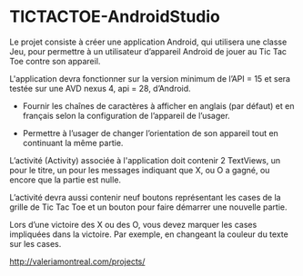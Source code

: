 # TICTACTOE-AndroidStudio

Le projet consiste à créer une application Android, qui utilisera une classe Jeu, pour permettre à un utilisateur d’appareil Android de jouer au Tic Tac Toe contre son appareil.

L'application devra fonctionner sur la version minimum de l’API = 15 et sera testée sur une AVD nexus 4, api = 28, d’Android. 

- Fournir les chaînes de caractères à afficher en anglais (par défaut) et en français selon la configuration de l’appareil de l’usager.

- Permettre à l’usager de changer l’orientation de son appareil tout en continuant la même partie.

L’activité (Activity) associée à l'application doit contenir 2 TextViews, un pour le titre, un pour les messages indiquant que X, ou O a gagné, ou encore que la partie est nulle.

L’activité devra aussi contenir neuf boutons représentant les cases de la grille de Tic Tac Toe et un bouton pour faire démarrer une nouvelle partie.

Lors d’une victoire des X ou des O, vous devez marquer les cases impliquées dans la victoire.  Par exemple, en changeant la couleur du texte sur les cases.


http://valeriamontreal.com/projects/

